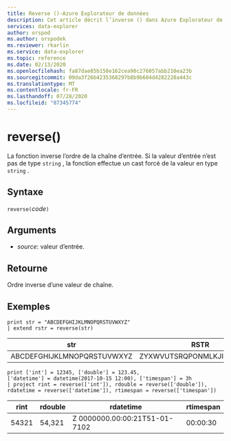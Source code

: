 ```yaml
---
title: Reverse ()-Azure Explorateur de données
description: Cet article décrit l’inverse () dans Azure Explorateur de données.
services: data-explorer
author: orspod
ms.author: orspodek
ms.reviewer: rkarlin
ms.service: data-explorer
ms.topic: reference
ms.date: 02/13/2020
ms.openlocfilehash: fa87dae85b158e162cea90c276057abb210ea23b
ms.sourcegitcommit: 09da3f26b4235368297b8b9b604d4282228a443c
ms.translationtype: MT
ms.contentlocale: fr-FR
ms.lasthandoff: 07/28/2020
ms.locfileid: "87345774"
---
```

# <a name="reverse"></a>reverse()

La fonction inverse l’ordre de la chaîne d’entrée.
Si la valeur d’entrée n’est pas de type `string` , la fonction effectue un cast forcé de la valeur en type `string` .

## <a name="syntax"></a>Syntaxe

`reverse(`*code*`)`

## <a name="arguments"></a>Arguments

* *source*: valeur d’entrée.  

## <a name="returns"></a>Retourne

Ordre inverse d’une valeur de chaîne.

## <a name="examples"></a>Exemples

```kusto
print str = "ABCDEFGHIJKLMNOPQRSTUVWXYZ"
| extend rstr = reverse(str)
```

|str|RSTR|
|---|---|
|ABCDEFGHIJKLMNOPQRSTUVWXYZ|ZYXWVUTSRQPONMLKJIHGFEDCBA|


```kusto
print ['int'] = 12345, ['double'] = 123.45, 
['datetime'] = datetime(2017-10-15 12:00), ['timespan'] = 3h
| project rint = reverse(['int']), rdouble = reverse(['double']), 
rdatetime = reverse(['datetime']), rtimespan = reverse(['timespan'])
```

|rint|rdouble|rdatetime|rtimespan|
|---|---|---|---|
|54321|54,321|Z 0000000.00:00:21T51-01-7102|00:00:30|
